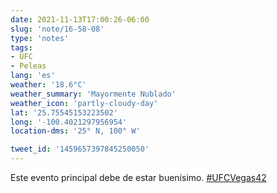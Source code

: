 ```yaml
---
date: 2021-11-13T17:00:26-06:00
slug: 'note/16-58-08'
type: 'notes'
tags:
- UFC
- Peleas
lang: 'es'
weather: '18.6°C'
weather_summary: 'Mayormente Nublado'
weather_icon: 'partly-cloudy-day'
lat: '25.75545153223502'
long: '-100.4021297956954'
location-dms: '25° N, 100° W'

tweet_id: '1459657397845250050'
---
```

Este evento principal debe de estar buenísimo. [#UFCVegas42](https://twitter.com/hashtag/UFCVegas42)